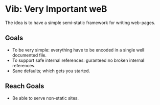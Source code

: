# Vib: Very Important weB

The idea is to have a simple semi-static framework for writing web-pages.

## Goals

- To be very simple: everything have to be encoded in a single well documented file.
- To support safe internal references: guranteed no broken internal references.
- Sane defaults; which gets you started.

## Reach Goals

- Be able to serve non-static sites.



